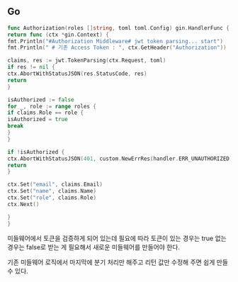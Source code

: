 ## Go
```go
func Authorization(roles []string, toml toml.Config) gin.HandlerFunc {
return func (ctx *gin.Context) {
fmt.Println("#Authorization Middleware# jwt token parsing... start")
fmt.Println(" # 기존 Access Token : ", ctx.GetHeader("Authorization"))

claims, res := jwt.TokenParsing(ctx.Request, toml)
if res != nil {
ctx.AbortWithStatusJSON(res.StatusCode, res)
return
}

isAuthorized := false
for _, role := range roles {
if claims.Role == role {
isAuthorized = true
break
}
}

if !isAuthorized {
ctx.AbortWithStatusJSON(401, custom.NewErrRes(handler.ERR_UNAUTHORIZED))
return
}

ctx.Set("email", claims.Email)
ctx.Set("name", claims.Name)
ctx.Set("role", claims.Role)
ctx.Next()

}
}
```
미들웨어에서 토큰을 검증하게 되어 있는데 필요에 따라 토큰이 있는 경우는 true 없는 경우는 false로 받는 게 필요해서 새로운 미들웨어를 만들어야 한다.

기존 미들웨어 로직에서 마지막에 분기 처리만 해주고 리턴 값만 수정해 주면 쉽게 만들 수 있다.